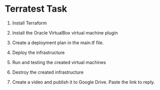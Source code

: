 # Terratest Task

1) Install Terraform

2) Install the Oracle VirtualBox virtual machine plugin

3) Create a deployment plan in the main.tf file.

4) Deploy the infrastructure

5) Run and testing the created virtual machines

6) Destroy the created infrastructure

7) Create a video and publish it to Google Drive. Paste the link to reply.
